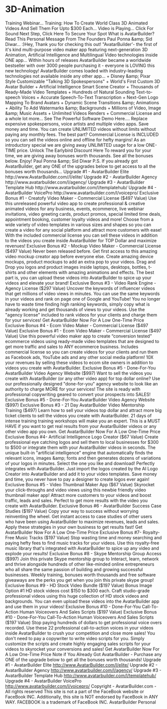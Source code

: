 # 3D-Animation
 Training Webinar... Training: How To Create World Class 3D Animated Videos And Sell Them For Upto $300 Each... Video is Playing…  Click For Sound Next Step, Click Here To Secure Your Spot What is AvatarBuilder? Read This Personal Message From The Founders Paul Ponna &amp; Sid Diwar... :)Hey,  Thank you for checking this out!  "AvatarBuilder'- the first of it's kind multi-purpose video maker app featuring next-generation 3D Animation, Artificial Intelligence and Multilingual Video technologies inside ONE app...  Within hours of releases AvatarBuilder became a worldwide bestseller with over 3000 people purchasing it - everyone is LOVING this new technology!  AvatarBuilder comes loaded with industry-leading technologies not available inside any other app...  + Disney &amp; Pixar Style Customizable "Talking 3D Spokespersons" + World's First Custom 3D Avatar Builder + Artificial Intelligence Smart Scene Creator + Thousands of Ready-Made Video Templates + Hundreds of Natural Sounding Text-to-speech Voices + Accurate Speech-To-Text Transcription + Next-Gen Logo Mapping To Brand Avatars + Dynamic Scene Transitions &amp; Animations + Ability To Add Watermarks &amp; Backgrounds + Millions of Video, Image &amp; Music Assets + Unlimited Videos Renders + Commercial License and a whole lot more...  See The Powerful Software Demo Here....  Replace expensive spokespersons, voice artists and multiple video apps. Save money and time.  You can create UNLIMITED videos without limits without paying any monthly fees.  The best part? Commercial License is INCLUDED so you can sell the videos online and offline for hefty margins!  As an introductory special we are giving away UNLIMITED usage for a low ONE-TIME price.  Unlock The Earlybird Discount Here  To reward you for your time, we are giving away bonuses worth thousands. See all the bonuses below.  Enjoy!  Paul Ponna &amp; Sid Diwar  P.S. If you already got AvatarBuilder, get any ONE of the upgrades below to get access to all the bonuses worth thousands...  Upgrade #1 - AvatarBuilder Elite http://www.AvatarBuilder.com//l/elite/  Upgrade #2 - AvatarBuilder Agency http://www.avatarbuilder.com/l/agency/  Upgrade #3 - AvatarBuilder Template Hub http://www.avatarbuilder.com/l/templatehub/  Upgrade #4 - AvatarBuilder VoicePro http://www.avatarbuilder.com/l/voicepro/    Exclusive Bonus #1 - Creatofy Video Maker - Commercial License ($497 Value)  Use this unreleased powerful video app to create  professional &amp; creative animated videos for any business, events, ecommerce, live webinar invitations, video greeting cards, product promos, special limited time deals, appointment booking, customer loyalty videos and more!  Choose from a wide variety of video templates in various sizes and shapes so you can create a video for any social platform and attract more customers with ease!  With the included commercial license you can sell these videos in addition to the videos you create inside AvatarBuilder for TOP Dollar and maximize revenues! Exclusive Bonus #2 - Mockup Video Maker - Commercial License ($497 Value)  Never been released before. Get first access to this amazing video mockup creator app before everyone else.  Create amazing device mockups, product mockups to add an extra pop to your videos. Drag and Drop you logos and product images inside laptops, desktops, bottles, t-shirts and other elements with amazing animations and effects.  The best part is, you can upload these videos into AvatarBuilder to spice up your videos and elevate your brand! Exclusive Bonus #3 - Video Rank Engine - Agency License ($297 Value)  Uncover the keywords of influencer videos that get millions of video views in minutes. You can use the same keywords in your videos and rank on page one of Google and YouTube!  You no longer have to waste time finding high ranking keywords, simply copy what is already working and get thousands of views to your videos.  Use the "agency license" included to rank videos for your clients and charge them for your services! Get AvatarBuilder Now For A Low One-Time Price Exclusive Bonus #4 - Ecom Video Maker - Commercial License ($497 Value) Exclusive Bonus #1 - Ecom Video Maker - Commercial License ($497 Value)  Use this powerful video maker app to create “conversion tested” ecommerce videos using ready-made video templates that are designed to get more traffic and sales to ANY ecommerce business.   Includes commercial license so you can create videos for your clients and run them as Facebook ads, YouTube ads and any other social media platform!  10X your revenues by selling these videos to ecom site owners in addition to videos you create with AvatarBuilder.    Exclusive Bonus #5 - Done-For-You AvatarBuilder Video Agency Website ($997)    Want to sell the videos you create with AvatarBuilder (or any other video app) for top dollar online?  Use our professionally designed "done-for-you" agency website to look like an authority to charge MORE for your services!  The site is ready with professional copywriting geared to convert your prospects into SALES!   Exclusive Bonus #5 - Done-For-You AvatarBuilder Video Agency Website ($997) Exclusive Bonus #3 - 21 Day AvatarBuilder Video Mentorship Training ($497)  Learn how to sell your videos top dollar and attract more big ticket clients to sell the videos you create with AvatarBuilder.   21 days of intense training training workshops will make you an expert.  This is a MUST HAVE if you want to get real results from your AvatarBuilder videos or any other video app you own.  Get AvatarBuilder Now For A Low One-Time Price Exclusive Bonus #4- Artificial Intelligence Logo Creator ($67 Value)  Create professional eye catching logos and sell them to local businesses for $300 to $500 or integrate them with your AvatarBuilder videos in seconds.   The unique built-in "artificial intelligence" engine that automatically finds the relevant icons, images &amp; fonts and then generates dozens of variations of your logos in minutes. Select the one you like and download!  Perfectly integrates with AvatarBuilder. Just import the logos created by the AI Logo Creator into AvatarBuilder and add it to your video templates. Save money and time, you never have to pay a designer to create logos ever again!   Exclusive Bonus #5 - Video Thumbnail Maker App ($67 Value)  Skyrocket your click-throughs and video views using this newbie friendly video thumbnail maker app!  Attract more customers to your videos and boost traffic, leads and sales. Perfect to get more results with the video you create with AvatarBuilder.  Exclusive Bonus #6 - AvatarBuilder Success Case Studies ($197 Value)  Copy your way to success without worrying reinventing the wheel. Get instant access to case studies of other users who have been using AvatarBuilder to maximize revenues, leads and sales.  Apply these strategies in your own business to get results fast! Get AvatarBuilder Now For A Low One-Time Price Exclusive Bonus #7- Royalty-Free Music Tracks ($197 Value)  Stop wasting time and money searching and paying hefty fees to find music tracks for your videos.  Use this royalty-free music library that's integrated with AvatarBuilder to spice up any video and explode your results!  Exclusive Bonus #8 - Skype Mentorship Group Access ($997)  Join this private Skype mentorship group to Interact, learn, network and thrive alongside hundreds of other like-minded online entrepreneurs who all share the same passion of building and growing successful businesses.  Weekly training, bonuses worth thousands and free software giveaways are the perks you get when you join this private skype group!  Exclusive Bonus #9 - HD Stock Video Bundle ($197 Value) Bonus Image Option #1   HD stock videos cost $150 to $300 each. Craft studio-grade professional videos using this huge collection of HD stock videos and backgrounds.  You can even upload these videos into the AvatarBuilder app and use them in your videos!  Exclusive Bonus #10 - Done-For-You Call-To-Action Human Voiceovers  And Sales Scripts ($197 Value) Exclusive Bonus #10 - Done-For-You Call-To-Action Human Voiceovers  And Sales Scripts ($197 Value)  Stop paying hundreds of dollars to  get professional voice overs recorded.  Use these 22 professional call-to-action voices in your videos inside AvatarBuilder to crush your competition and close more sales!  You don't need to pay a copywriter to write video scripts for you. Simply customize the scripts and create highly engaging sales scripts for your videos to skyrocket your conversions and sales!  Get AvatarBuilder Now For A Low One-Time Price Note if You Already Got AvatarBuilder - Purchase any ONE of the upgrade below to get all the bonuses worth thousands! Upgrade #1 - AvatarBuilder Elite http://www.AvatarBuilder.com/l/elite/  Upgrade #2 - AvatarBuilder Agency http://www.avatarbuilder.com/l/agency/  Upgrade #3 - AvatarBuilder Template Hub http://www.avatarbuilder.com/l/templatehub/  Upgrade #4 - AvatarBuilder VoicePro http://www.avatarbuilder.com/l/voicepro/ Copyright - AvatarBuilder.com - All rights reserved This site is not a part of the FaceBook website or FaceBook INC. Additionally, this site is NOT endorsed by FaceBook in ANY WAY. FACEBOOK is a trademark of FaceBook INC. AvatarBuilder Personal
